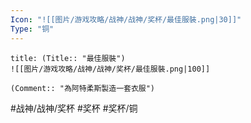 ```yaml
---
Icon: "![[图片/游戏攻略/战神/战神/奖杯/最佳服裝.png|30]]"
Type: "铜"
---
```

```ad-common-bronze-trophy
title: (Title:: "最佳服裝")
![[图片/游戏攻略/战神/战神/奖杯/最佳服裝.png|100]]

(Comment:: "為阿特柔斯製造一套衣服")
```

#战神/战神/奖杯 #奖杯 #奖杯/铜
